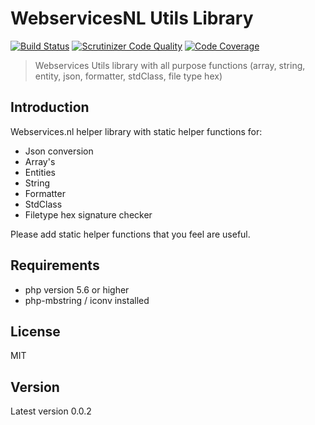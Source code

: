 # WebservicesNL Utils Library

[![Build Status](https://travis-ci.org/webservices-nl/utils.svg?branch=master)](https://travis-ci.org/webservices-nl/utils)
[![Scrutinizer Code Quality](https://scrutinizer-ci.com/g/webservices-nl/utils/badges/quality-score.png?b=master)](https://scrutinizer-ci.com/g/webservices-nl/utils/?branch=master)
[![Code Coverage](https://scrutinizer-ci.com/g/webservices-nl/utils/badges/coverage.png?b=master)](https://scrutinizer-ci.com/g/webservices-nl/utils/?branch=master)

> Webservices Utils library with all purpose functions (array, string, entity, json, formatter, stdClass, file type hex)

## Introduction
Webservices.nl helper library with static helper functions for:
- Json conversion
- Array's
- Entities
- String
- Formatter
- StdClass
- Filetype hex signature checker

Please add static helper functions that you feel are useful.

## Requirements
- php version 5.6 or higher
- php-mbstring / iconv installed

## License
MIT

## Version
Latest version 0.0.2